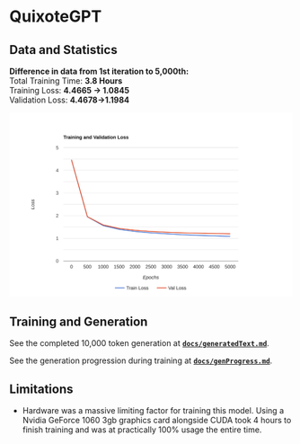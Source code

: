 # QuixoteGPT

## Data and Statistics

**Difference in data from 1st iteration to 5,000th:**  
Total Training Time: **3.8 Hours**  
Training Loss: **4.4665 &rarr; 1.0845**  
Validation Loss: **4.4678&rarr;1.1984**  

![Training and Validation Loss](/assets/loss-graph.svg)

## Training and Generation

See the completed 10,000 token generation at **[`docs/generatedText.md`](docs/generatedText.md "Navigate to markdown")**.

See the generation progression during training at **[`docs/genProgress.md`](docs/genprogress.md "Navigate to markdown")**.

## Limitations

- Hardware was a massive limiting factor for training this model. Using a Nvidia GeForce 1060 3gb graphics card alongside CUDA took 4 hours to finish training and was at practically 100% usage the entire time.